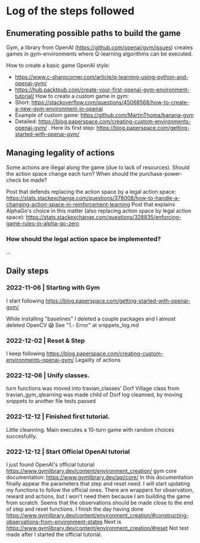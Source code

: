 # Log of the steps followed

## Enumerating possible paths to build the game
Gym, a library from OpenAI (https://github.com/openai/gym/issues) creates games in gym-environments where Q-learning algorithms can be executed.

How to create a basic game OpenAI style:
- https://www.c-sharpcorner.com/article/q-learning-using-python-and-openai-gym/
- https://hub.packtpub.com/create-your-first-openai-gym-environment-tutorial/
How to create a custom game in gym:
- Short: https://stackoverflow.com/questions/45068568/how-to-create-a-new-gym-environment-in-openai
- Example of custom game: https://github.com/MartinThoma/banana-gym
- Detailed: https://blog.paperspace.com/creating-custom-environments-openai-gym/ . Here its first step: https://blog.paperspace.com/getting-started-with-openai-gym/

## Managing legality of actions
Some actions are illegal along the game (due to lack of resources). Should the action space change each turn? When should the purchase-power-check be made?

Post that defends replacing the action space by a legal action space: https://stats.stackexchange.com/questions/378008/how-to-handle-a-changing-action-space-in-reinforcement-learning
Post that explains AlphaGo's choice in this matter (also replacing action space by legal action space): https://stats.stackexchange.com/questions/328835/enforcing-game-rules-in-alpha-go-zero

### How should the legal action space be implemented?
...

## Daily steps
### 2022-11-06 | Starting with Gym
I start following https://blog.paperspace.com/getting-started-with-openai-gym/

While installing "baselines" I deleted a couple packages and I almost deleted OpenCV 😱
See "1.- Error" at snippets_log.md

### 2022-12-02 | Reset & Step
I keep following https://blog.paperspace.com/creating-custom-environments-openai-gym/
Legality of actions

### 2022-12-06 | Unify classes.
turn functions was moved into travian_classes' Dorf
Village class from travian_gym_qlearning was made child of Dorf
log cleanned, by moving snippets to another file
tests passed

### 2022-12-12 | Finished first tutorial.
Little cleanning.
Main executes a 10-turn game with random choices succesfullly.
### 2022-12-12 | Start Official OpenAI tutorial
I just found OpenAI's official tutorial
https://www.gymlibrary.dev/content/environment_creation/
gym core documentation: https://www.gymlibrary.dev/api/core/
In this documentation finally appear the parameters that step and reset need.
I will start updating my functions to follow the official ones.
There are wrappers for observation, reward and actions, but I won't need them because I am building the game from scratch.
Seems that the observations should be made close to the end of step and reset functions.
I finish the day having done https://www.gymlibrary.dev/content/environment_creation/#constructing-observations-from-environment-states
Next is https://www.gymlibrary.dev/content/environment_creation/#reset
Not test made after I started the official tutorial.
